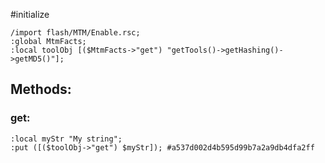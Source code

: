 #initialize

```
/import flash/MTM/Enable.rsc;
:global MtmFacts;
:local toolObj [($MtmFacts->"get") "getTools()->getHashing()->getMD5()"];
```

## Methods:

### get:

```
:local myStr "My string";
:put ([($toolObj->"get") $myStr]); #a537d002d4b595d99b7a2a9db4dfa2ff
```
